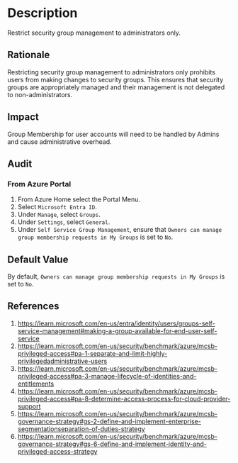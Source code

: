 # Description

Restrict security group management to administrators only.

## Rationale

Restricting security group management to administrators only prohibits users from making changes to security groups. This ensures that security groups are appropriately managed and their management is not delegated to non-administrators.

## Impact

Group Membership for user accounts will need to be handled by Admins and cause administrative overhead.

## Audit

### From Azure Portal

1. From Azure Home select the Portal Menu.
2. Select `Microsoft Entra ID`.
3. Under `Manage`, select `Groups`.
4. Under `Settings`, select `General`.
5. Under `Self Service Group Management`, ensure that `Owners can manage group membership requests in My Groups` is set to `No`.

## Default Value

By default, `Owners can manage group membership requests in My Groups` is set to `No`.

## References

1. <https://learn.microsoft.com/en-us/entra/identity/users/groups-self-service-management#making-a-group-available-for-end-user-self-service>
2. <https://learn.microsoft.com/en-us/security/benchmark/azure/mcsb-privileged-access#pa-1-separate-and-limit-highly-privilegedadministrative-users>
3. <https://learn.microsoft.com/en-us/security/benchmark/azure/mcsb-privileged-access#pa-3-manage-lifecycle-of-identities-and-entitlements>
4. <https://learn.microsoft.com/en-us/security/benchmark/azure/mcsb-privileged-access#pa-8-determine-access-process-for-cloud-provider-support>
5. <https://learn.microsoft.com/en-us/security/benchmark/azure/mcsb-governance-strategy#gs-2-define-and-implement-enterprise-segmentationseparation-of-duties-strategy>
6. <https://learn.microsoft.com/en-us/security/benchmark/azure/mcsb-governance-strategy#gs-6-define-and-implement-identity-and-privileged-access-strategy>
